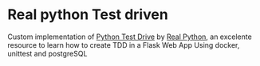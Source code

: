 # Real python Test driven

Custom implementation of [Python Test Drive](http://testdriven.io/) by [Real Python](https://realpython.com/), 
an excelente resource to learn how to create TDD in a Flask Web App
Using docker, unittest and postgreSQL